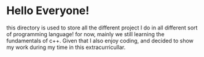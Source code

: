 # Hello Everyone!
this directory is used to store all the different project I do in all different sort of programming
language! for now, mainly we still learning the fundamentals of c++. Given that I also enjoy coding, 
and decided to show my work during my time in this extracurricullar.
